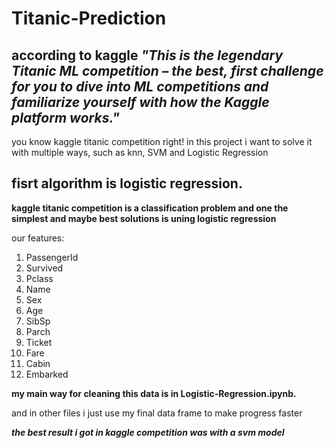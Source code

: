 # Titanic-Prediction

## according to kaggle ***"This is the legendary Titanic ML competition – the best, first challenge for you to dive into ML competitions and familiarize yourself with how the Kaggle platform works."***
you know kaggle titanic competition right! in this project i want to solve it with multiple ways, such as knn, SVM and Logistic Regression

## fisrt algorithm is logistic regression.
**kaggle titanic competition is a classification problem and one the simplest and maybe best solutions is uning logistic regression**

our features:
1. PassengerId	
2. Survived
3. Pclass
4. Name
5. Sex
6. Age
7. SibSp	
8. Parch
9. Ticket
10. Fare
11. Cabin
12. Embarked

**my main way for cleaning this data is in Logistic-Regression.ipynb.**

and in other files i just use my final data frame to make progress faster

***the best result i got in kaggle competition was with a svm model***
